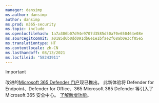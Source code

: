 ```yaml
---
manager: dansimp
ms.author: dansimp
author: dansimp
ms.prod: m365-security
ms.topic: include
ms.openlocfilehash: 1a7a306b07d94e9707d3585d50a70e650464e08e
ms.sourcegitcommit: a0185d6b0dd091db6e1e1bfae2f68ab0e3cf05e5
ms.translationtype: HT
ms.contentlocale: zh-CN
ms.lasthandoff: 08/13/2021
ms.locfileid: "58243911"
---
```

> [!IMPORTANT]
> 改进的[Microsoft 365 Defender 门户](https://security.microsoft.com)现已推出。 此新体验将 Defender for Endpoint、Defender for Office、365 Microsoft 365 Defender 等引入了 Microsoft 365 安全中心。 [了解新增功能](/microsoft-365/security/defender/overview-security-center)。
